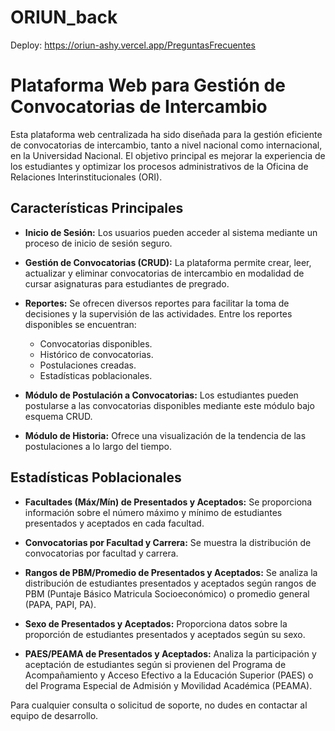 # ORIUN_back

Deploy: https://oriun-ashy.vercel.app/PreguntasFrecuentes

# Plataforma Web para Gestión de Convocatorias de Intercambio

Esta plataforma web centralizada ha sido diseñada para la gestión eficiente de convocatorias de intercambio, tanto a nivel nacional como internacional, en la Universidad Nacional. El objetivo principal es mejorar la experiencia de los estudiantes y optimizar los procesos administrativos de la Oficina de Relaciones Interinstitucionales (ORI).

## Características Principales

- **Inicio de Sesión:** Los usuarios pueden acceder al sistema mediante un proceso de inicio de sesión seguro.

- **Gestión de Convocatorias (CRUD):** La plataforma permite crear, leer, actualizar y eliminar convocatorias de intercambio en modalidad de cursar asignaturas para estudiantes de pregrado.

- **Reportes:** Se ofrecen diversos reportes para facilitar la toma de decisiones y la supervisión de las actividades. Entre los reportes disponibles se encuentran:
  - Convocatorias disponibles.
  - Histórico de convocatorias.
  - Postulaciones creadas.
  - Estadísticas poblacionales.

- **Módulo de Postulación a Convocatorias:** Los estudiantes pueden postularse a las convocatorias disponibles mediante este módulo bajo esquema CRUD.

- **Módulo de Historia:** Ofrece una visualización de la tendencia de las postulaciones a lo largo del tiempo.

## Estadísticas Poblacionales

- **Facultades (Máx/Mín) de Presentados y Aceptados:** Se proporciona información sobre el número máximo y mínimo de estudiantes presentados y aceptados en cada facultad.
  
- **Convocatorias por Facultad y Carrera:** Se muestra la distribución de convocatorias por facultad y carrera.

- **Rangos de PBM/Promedio de Presentados y Aceptados:** Se analiza la distribución de estudiantes presentados y aceptados según rangos de PBM (Puntaje Básico Matricula Socioeconómico) o promedio general (PAPA, PAPI, PA).

- **Sexo de Presentados y Aceptados:** Proporciona datos sobre la proporción de estudiantes presentados y aceptados según su sexo.

- **PAES/PEAMA de Presentados y Aceptados:** Analiza la participación y aceptación de estudiantes según si provienen del Programa de Acompañamiento y Acceso Efectivo a la Educación Superior (PAES) o del Programa Especial de Admisión y Movilidad Académica (PEAMA).

Para cualquier consulta o solicitud de soporte, no dudes en contactar al equipo de desarrollo.
